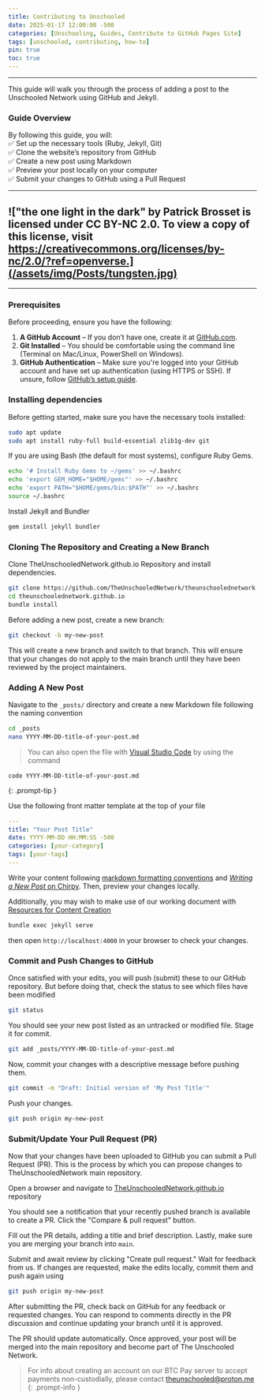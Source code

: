```yaml
---
title: Contributing to Unschooled
date: 2025-01-17 12:00:00 -500
categories: [Unschooling, Guides, Contribute to GitHub Pages Site]
tags: [unschooled, contributing, how-to]
pin: true
toc: true
---
```

 
 ---
 
This guide will walk you through the process of adding a post to the Unschooled Network using GitHub and Jekyll. 

### **Guide Overview**  
By following this guide, you will:  
✅ Set up the necessary tools (Ruby, Jekyll, Git)  
✅ Clone the website’s repository from GitHub  
✅ Create a new post using Markdown  
✅ Preview your post locally on your computer  
✅ Submit your changes to GitHub using a Pull Request  

---

## !["the one light in the dark" by Patrick Brosset is licensed under CC BY-NC 2.0. To view a copy of this license, visit https://creativecommons.org/licenses/by-nc/2.0/?ref=openverse.](/assets/img/Posts/tungsten.jpg)

---

### **Prerequisites**  
Before proceeding, ensure you have the following:  

1. **A GitHub Account** – If you don’t have one, create it at [GitHub.com](https://github.com).  
2. **Git Installed** – You should be comfortable using the command line (Terminal on Mac/Linux, PowerShell on Windows).  
3. **GitHub Authentication** – Make sure you're logged into your GitHub account and have set up authentication (using HTTPS or SSH). If unsure, follow [GitHub’s setup guide](https://docs.github.com/en/get-started/getting-started-with-git).


### **Installing dependencies**
Before getting started, make sure you have the necessary tools installed:  
```bash
sudo apt update
sudo apt install ruby-full build-essential zlib1g-dev git
```

If you are using Bash (the default for most systems), configure Ruby Gems.

```bash
echo '# Install Ruby Gems to ~/gems' >> ~/.bashrc
echo 'export GEM_HOME="$HOME/gems"' >> ~/.bashrc
echo 'export PATH="$HOME/gems/bin:$PATH"' >> ~/.bashrc
source ~/.bashrc
```

Install Jekyll and Bundler

```bash
gem install jekyll bundler
```
### **Cloning The Repository and Creating a New Branch**
Clone TheUnschooledNetwork.github.io Repository and install dependencies.

```bash
git clone https://github.com/TheUnschooledNetwork/theunschoolednetwork.github.io.git
cd theunschoolednetwork.github.io
bundle install 
```

Before adding a new post, create a new branch:

```bash
git checkout -b my-new-post
```

This will create a new branch and switch to that branch. This will ensure that your changes do not apply to the main branch until they have been reviewed by the project maintainers. 

### **Adding A New Post**

Navigate to the `_posts/` directory and create a new Markdown file following the naming convention

```bash
cd _posts
nano YYYY-MM-DD-title-of-your-post.md
```

> You can also open the file with [Visual Studio Code](https://code.visualstudio.com/docs/setup/setup-overview) by using the command 
```
code YYYY-MM-DD-title-of-your-post.md
```
{: .prompt-tip }

Use the following front matter template at the top of your file 

```yml
---
title: "Your Post Title"
date: YYYY-MM-DD HH:MM:SS -500
categories: [your-category]
tags: [your-tags]
---
```

Write your content following [markdown formatting conventions](https://github.com/adam-p/markdown-here/wiki/Markdown-Cheatsheet) and [_Writing a New Post_ on Chirpy](https://chirpy.cotes.page/posts/write-a-new-post/). Then, preview your changes locally.

Additionally, you may wish to make use of our working document with [Resources for Content Creation](https://theunschoolednetwork.github.io/posts/Useful-Content-Creation-Resources/)

```bash
bundle exec jekyll serve
```

then open `http://localhost:4000` in your browser to check your changes.

### **Commit and Push Changes to GitHub**
Once satisfied with your edits, you will push (submit) these to our GitHub repository. But before doing that, check the status to see which files have been modified

```bash
git status
```

You should see your new post listed as an untracked or modified file. Stage it for commit. 

```bash
git add _posts/YYYY-MM-DD-title-of-your-post.md
```

Now, commit your changes with a descriptive message before pushing them.

```bash
git commit -m "Draft: Initial version of 'My Post Title'"
```

Push your changes.

```bash 
git push origin my-new-post
```
### **Submit/Update Your Pull Request (PR)** 
Now that your changes have been uploaded to GitHub you can submit a Pull Request (PR). This is the process by which you can propose changes to TheUnschooledNetwork main repository. 

Open a browser and navigate to [TheUnschooledNetwork.github.io](https://github.com/TheUnschooledNetwork/theunschoolednetwork.github.io) repository

You should see a notification that your recently pushed branch is available to create a PR. Click the "Compare & pull request" button.

Fill out the PR details, adding a title and brief description. Lastly, make sure you are merging your branch into `main`. 

Submit and await review by clicking "Create pull request." Wait for feedback from us. If changes are requested, make the edits locally, commit them and push again using 

```bash
git push origin my-new-post
```
After submitting the PR, check back on GitHub for any feedback or requested changes. You can respond to comments directly in the PR discussion and continue updating your branch until it is approved.

The PR should update automatically. Once approved, your post will be merged into the main repository and become part of The Unschooled Network. 

> For info about creating an account on our BTC Pay server to accept payments non-custodially, please contact theunschooled@proton.me
{: .prompt-info }